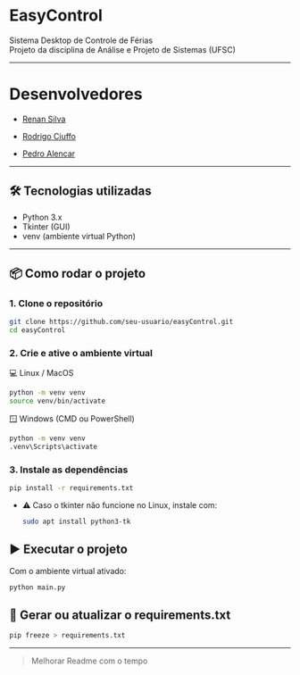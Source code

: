 # EasyControl

Sistema Desktop de Controle de Férias  
Projeto da disciplina de Análise e Projeto de Sistemas (UFSC)

---

# Desenvolvedores

- [Renan Silva](https://github.com/renanss4)

- [Rodrigo Ciuffo]()

- [Pedro Alencar]()

---

## 🛠 Tecnologias utilizadas

- Python 3.x
- Tkinter (GUI)
- venv (ambiente virtual Python)

---

## 📦 Como rodar o projeto

### 1. Clone o repositório

```bash
git clone https://github.com/seu-usuario/easyControl.git
cd easyControl
```

### 2. Crie e ative o ambiente virtual

💻 Linux / MacOS

```bash
python -m venv venv
source venv/bin/activate
```

🪟 Windows (CMD ou PowerShell)

```bash
python -m venv venv
.venv\Scripts\activate
```

### 3. Instale as dependências

```bash
pip install -r requirements.txt
```

- ⚠️ Caso o tkinter não funcione no Linux, instale com:

  ```bash
  sudo apt install python3-tk
  ```

## ▶️ Executar o projeto

Com o ambiente virtual ativado:

```bash
python main.py
```

## 🧪 Gerar ou atualizar o requirements.txt

```bash
pip freeze > requirements.txt
```

---

> Melhorar Readme com o tempo

